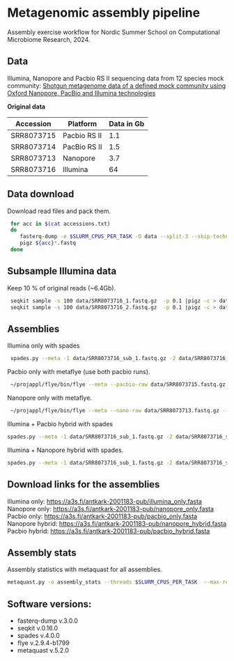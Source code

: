 # Metagenomic assembly pipeline

Assembly exercise workflow for Nordic Summer School on Computational Microbiome Research, 2024. 

## Data

Illumina, Nanopore and Pacbio RS II sequencing data from 12 species mock community: 
[Shotgun metagenome data of a defined mock community using Oxford Nanopore, PacBio and Illumina technologies](https://doi.org/10.1038/s41597-019-0287-z)

__Original data__

| Accession   | Platform | Data in Gb |
| -------- | ------- | --- 
| SRR8073715 | Pacbio RS II | 1.1 |
| SRR8073714 | PacBio RS II | 1.5 |
| SRR8073713 | Nanopore | 3.7 |
| SRR8073716 | Illumina | 64 |

## Data download 

Download read files and pack them.

```bash
 for acc in $(cat accessions.txt)
 do	
	fasterq-dump -e $SLURM_CPUS_PER_TASK -O data --split-3 --skip-technical --progress $acc
	pigz ${acc}*.fastq
 done
```

## Subsample Illumina data

Keep 10 % of original reads (~6.4Gb).

```bash
 seqkit sample -s 100 data/SRR8073716_1.fastq.gz  -p 0.1 |pigz -c > data/SRR8073716_sub_1.fastq.gz
 seqkit sample -s 100 data/SRR8073716_2.fastq.gz  -p 0.1 |pigz -c > data/SRR8073716_sub_2.fastq.gz
```

## Assemblies

Illumina only with spades

```bash
 spades.py --meta -1 data/SRR8073716_sub_1.fastq.gz -2 data/SRR8073716_sub_2.fastq.gz --threads $SLURM_CPUS_PER_TASK --only-assembler -o illumina_only
```

Pacbio only with metaflye (use both pacbio runs). 

```bash
 ~/projappl/flye/bin/flye --meta --pacbio-raw data/SRR8073715.fastq.gz data/SRR8073714.fastq.gz --threads $SLURM_CPUS_PER_TASK --out-dir pacbio_only
```

Nanopore only with metaflye.

```bash
 ~/projappl/flye/bin/flye --meta --nano-raw data/SRR8073713.fastq.gz --threads $SLURM_CPUS_PER_TASK --out-dir nanopore_only
 ```

Illumina + Pacbio hybrid with spades

 ```bash
 spades.py --meta -1 data/SRR8073716_sub_1.fastq.gz -2 data/SRR8073716_sub_2.fastq.gz --pacbio data/SRR8073715.fastq.gz --pacbio data/SRR8073714.fastq.gz --threads $SLURM_CPUS_PER_TASK --only-assembler -o pacbio_hybrid
 ```

Illumina + Nanopore hybrid with spades.

 ```bash
 spades.py --meta -1 data/SRR8073716_sub_1.fastq.gz -2 data/SRR8073716_sub_2.fastq.gz --nanopore data/SRR8073713.fastq.gz --threads $SLURM_CPUS_PER_TASK --only-assembler -o nanopore_hybrid
 ```

 ## Download links for the assemblies

Illumina only: https://a3s.fi/antkark-2001183-pub/illumina_only.fasta
Nanopore only: https://a3s.fi/antkark-2001183-pub/nanopore_only.fasta
Pacbio only: https://a3s.fi/antkark-2001183-pub/pacbio_only.fasta
Nanopore hybrid: https://a3s.fi/antkark-2001183-pub/nanopore_hybrid.fasta
Pacbio hybrid: https://a3s.fi/antkark-2001183-pub/pacbio_hybrid.fasta

## Assembly stats
 
 Assembly statistics with metaquast for all assemblies. 

 ```bash 
 metaquast.py -o assembly_stats --threads $SLURM_CPUS_PER_TASK  --max-ref-number 0 */contigs.fasta */assembly.fasta
```

## Software versions:
- fasterq-dump v.3.0.0
- seqkit v.0.16.0
- spades v.4.0.0
- flye v.2.9.4-b1799
- metaquast v.5.2.0